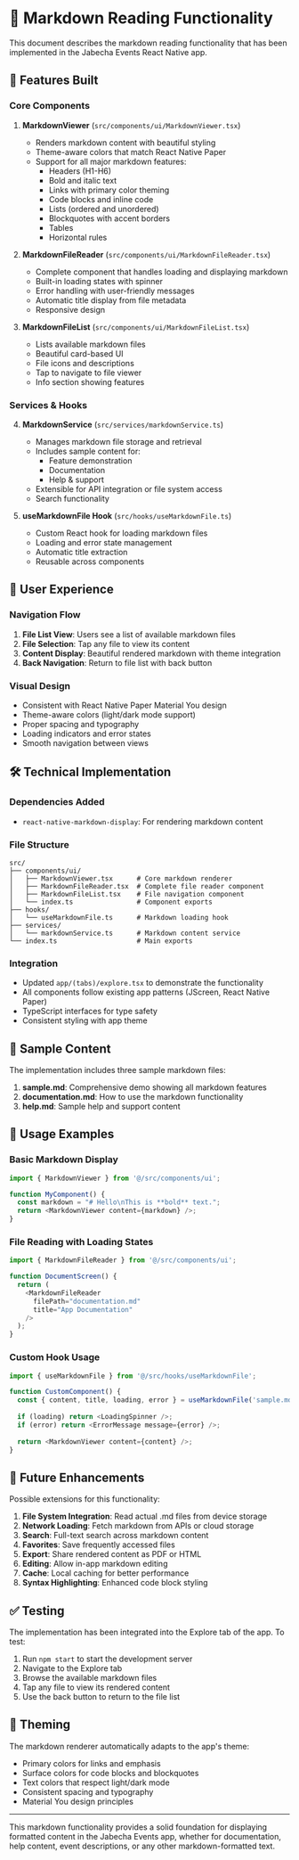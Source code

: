 # 📄 Markdown Reading Functionality

This document describes the markdown reading functionality that has been implemented in the Jabecha Events React Native app.

## 🚀 Features Built

### Core Components

1. **MarkdownViewer** (`src/components/ui/MarkdownViewer.tsx`)
   - Renders markdown content with beautiful styling
   - Theme-aware colors that match React Native Paper
   - Support for all major markdown features:
     - Headers (H1-H6)
     - Bold and italic text
     - Links with primary color theming
     - Code blocks and inline code
     - Lists (ordered and unordered)
     - Blockquotes with accent borders
     - Tables
     - Horizontal rules

2. **MarkdownFileReader** (`src/components/ui/MarkdownFileReader.tsx`)
   - Complete component that handles loading and displaying markdown
   - Built-in loading states with spinner
   - Error handling with user-friendly messages
   - Automatic title display from file metadata
   - Responsive design

3. **MarkdownFileList** (`src/components/ui/MarkdownFileList.tsx`)
   - Lists available markdown files
   - Beautiful card-based UI
   - File icons and descriptions
   - Tap to navigate to file viewer
   - Info section showing features

### Services & Hooks

4. **MarkdownService** (`src/services/markdownService.ts`)
   - Manages markdown file storage and retrieval
   - Includes sample content for:
     - Feature demonstration
     - Documentation
     - Help & support
   - Extensible for API integration or file system access
   - Search functionality

5. **useMarkdownFile Hook** (`src/hooks/useMarkdownFile.ts`)
   - Custom React hook for loading markdown files
   - Loading and error state management
   - Automatic title extraction
   - Reusable across components

## 📱 User Experience

### Navigation Flow
1. **File List View**: Users see a list of available markdown files
2. **File Selection**: Tap any file to view its content
3. **Content Display**: Beautiful rendered markdown with theme integration
4. **Back Navigation**: Return to file list with back button

### Visual Design
- Consistent with React Native Paper Material You design
- Theme-aware colors (light/dark mode support)
- Proper spacing and typography
- Loading indicators and error states
- Smooth navigation between views

## 🛠 Technical Implementation

### Dependencies Added
- `react-native-markdown-display`: For rendering markdown content

### File Structure
```
src/
├── components/ui/
│   ├── MarkdownViewer.tsx      # Core markdown renderer
│   ├── MarkdownFileReader.tsx  # Complete file reader component
│   ├── MarkdownFileList.tsx    # File navigation component
│   └── index.ts                # Component exports
├── hooks/
│   └── useMarkdownFile.ts      # Markdown loading hook
├── services/
│   └── markdownService.ts      # Markdown content service
└── index.ts                    # Main exports
```

### Integration
- Updated `app/(tabs)/explore.tsx` to demonstrate the functionality
- All components follow existing app patterns (JScreen, React Native Paper)
- TypeScript interfaces for type safety
- Consistent styling with app theme

## 🎯 Sample Content

The implementation includes three sample markdown files:

1. **sample.md**: Comprehensive demo showing all markdown features
2. **documentation.md**: How to use the markdown functionality
3. **help.md**: Sample help and support content

## 🔧 Usage Examples

### Basic Markdown Display
```typescript
import { MarkdownViewer } from '@/src/components/ui';

function MyComponent() {
  const markdown = "# Hello\nThis is **bold** text.";
  return <MarkdownViewer content={markdown} />;
}
```

### File Reading with Loading States
```typescript
import { MarkdownFileReader } from '@/src/components/ui';

function DocumentScreen() {
  return (
    <MarkdownFileReader 
      filePath="documentation.md"
      title="App Documentation"
    />
  );
}
```

### Custom Hook Usage
```typescript
import { useMarkdownFile } from '@/src/hooks/useMarkdownFile';

function CustomComponent() {
  const { content, title, loading, error } = useMarkdownFile('sample.md');
  
  if (loading) return <LoadingSpinner />;
  if (error) return <ErrorMessage message={error} />;
  
  return <MarkdownViewer content={content} />;
}
```

## 🚀 Future Enhancements

Possible extensions for this functionality:

1. **File System Integration**: Read actual .md files from device storage
2. **Network Loading**: Fetch markdown from APIs or cloud storage
3. **Search**: Full-text search across markdown content
4. **Favorites**: Save frequently accessed files
5. **Export**: Share rendered content as PDF or HTML
6. **Editing**: Allow in-app markdown editing
7. **Cache**: Local caching for better performance
8. **Syntax Highlighting**: Enhanced code block styling

## ✅ Testing

The implementation has been integrated into the Explore tab of the app. To test:

1. Run `npm start` to start the development server
2. Navigate to the Explore tab
3. Browse the available markdown files
4. Tap any file to view its rendered content
5. Use the back button to return to the file list

## 🎨 Theming

The markdown renderer automatically adapts to the app's theme:
- Primary colors for links and emphasis
- Surface colors for code blocks and blockquotes
- Text colors that respect light/dark mode
- Consistent spacing and typography
- Material You design principles

---

This markdown functionality provides a solid foundation for displaying formatted content in the Jabecha Events app, whether for documentation, help content, event descriptions, or any other markdown-formatted text.